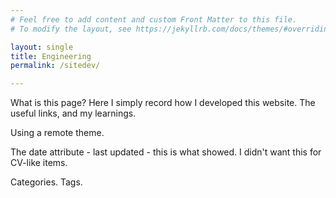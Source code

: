 ```yaml
---
# Feel free to add content and custom Front Matter to this file.
# To modify the layout, see https://jekyllrb.com/docs/themes/#overriding-theme-defaults

layout: single
title: Engineering
permalink: /sitedev/

---
```


What is this page? Here I simply record how I developed this website. The useful links, and my learnings.

Using a remote theme.

The date attribute - last updated - this is what showed.
I didn't want this for CV-like items.

Categories.
Tags.